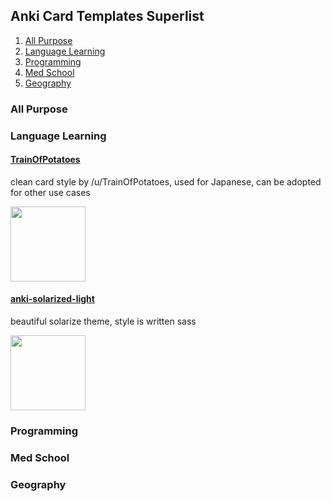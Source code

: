 ## Anki Card Templates Superlist

1. [All Purpose](#All+Purpose)
2. [Language Learning](#Language+Learning)
3. [Programming](#Programming)
4. [Med School](#Med+School)
5. [Geography](#Geography)

### All Purpose 

### Language Learning

#### [TrainOfPotatoes](https://www.reddit.com/r/Anki/comments/4n6cbf/does_anyone_have_a_goodlooking_anki_css_template/) 

clean card style by /u/TrainOfPotatoes, used for Japanese, can be adopted for other use cases

<img src="https://i.imgur.com/PCOegfB.png" style="width: 120px;"/>

#### [anki-solarized-light](https://github.com/NSBum/anki-themes) 

beautiful solarize theme, style is written sass

<img src="https://i.imgur.com/ay6cmg9.png" style="width: 120px;"/>

### Programming


### Med School


### Geography
